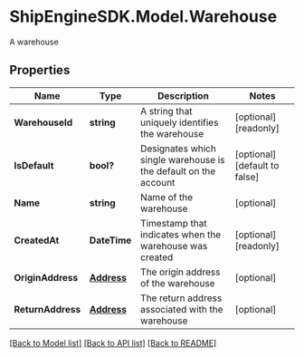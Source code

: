 # ShipEngineSDK.Model.Warehouse
A warehouse

## Properties

Name | Type | Description | Notes
------------ | ------------- | ------------- | -------------
**WarehouseId** | **string** | A string that uniquely identifies the warehouse | [optional] [readonly] 
**IsDefault** | **bool?** | Designates which single warehouse is the default on the account | [optional] [default to false]
**Name** | **string** | Name of the warehouse | [optional] 
**CreatedAt** | **DateTime** | Timestamp that indicates when the warehouse was created | [optional] [readonly] 
**OriginAddress** | [**Address**](Address.md) | The origin address of the warehouse | [optional] 
**ReturnAddress** | [**Address**](Address.md) | The return address associated with the warehouse | [optional] 

[[Back to Model list]](../README.md#documentation-for-models) [[Back to API list]](../README.md#documentation-for-api-endpoints) [[Back to README]](../README.md)

